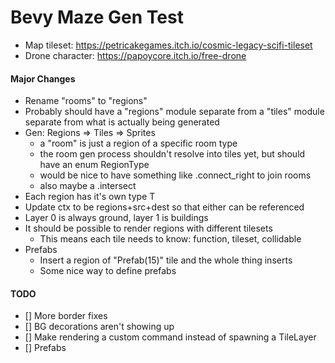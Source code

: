 # Bevy Maze Gen Test

- Map tileset: https://petricakegames.itch.io/cosmic-legacy-scifi-tileset
- Drone character: https://papoycore.itch.io/free-drone

#### Major Changes

- Rename "rooms" to "regions"
- Probably should have a "regions" module separate from a "tiles" module separate from what is actually being generated
- Gen: Regions => Tiles => Sprites
  - a "room" is just a region of a specific room type
  - the room gen process shouldn't resolve into tiles yet, but should have an enum RegionType
  - would be nice to have something like .connect_right to join rooms
  - also maybe a .intersect
- Each region has it's own type T
- Update ctx to be regions+src+dest so that either can be referenced
- Layer 0 is always ground, layer 1 is buildings
- It should be possible to render regions with different tilesets
  - This means each tile needs to know: function, tileset, collidable
- Prefabs
  - Insert a region of "Prefab(15)" tile and the whole thing inserts
  - Some nice way to define prefabs

#### TODO

- [] More border fixes
- [] BG decorations aren't showing up
- [] Make rendering a custom command instead of spawning a TileLayer
- [] Prefabs
